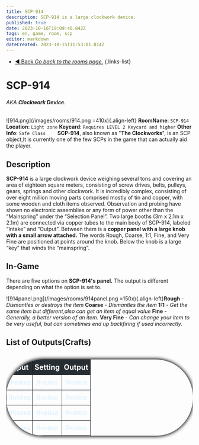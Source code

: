 ```yaml
---
title: SCP-914
description: SCP-914 is a large clockwork device.
published: true
date: 2023-10-16T19:09:40.842Z
tags: en, game, room, scp
editor: markdown
dateCreated: 2023-10-15T11:53:01.814Z
---
```


- [:arrow_backward: Back *Go back to the rooms page.*](/en/game/rooms)
{.links-list}
# SCP-914
###### AKA **Clockwork Device**.
![914.png](/images/rooms/914.png =410x){.align-left} **RoomName**: `SCP-914`
**Location**: `Light zone`
**Keycard**: `Requires LEVEL 2 Keycard and higher`
**Other Info**: `Safe Class`
⠀
⠀
**SCP-914**, also known as "**The Clockworks**", is an SCP object,It is currently one of the few SCPs in the game that can actually aid the player.
## Description
**SCP-914** is a large clockwork device weighing several tons and covering an area of eighteen square meters, consisting of screw drives, belts, pulleys, gears, springs and other clockwork. It is incredibly complex, consisting of over eight million moving parts comprised mostly of tin and copper, with some wooden and cloth items observed. Observation and probing have shown no electronic assemblies or any form of power other than the “Mainspring” under the “Selection Panel”. Two large booths (3m x 2.1m x 2.1m) are connected via copper tubes to the main body of SCP-914, labeled “Intake” and “Output”. Between them is a **copper panel with a large knob with a small arrow attached.** The words Rough, Coarse, 1:1, Fine, and Very Fine are positioned at points around the knob. Below the knob is a large “key” that winds the “mainspring”.
## In-Game
There are five options on **SCP-914's panel.** The output is different depending on what the option is set to.

![914panel.png](/images/rooms/914panel.png =150x){.align-left}**Rough** - *Dismantles or destroys the item*
**Coarse** - *Dismantles the item*
**1:1** - *Get the same item but different,also can get an item of equal value*
**Fine** - *Generally, a better version of an item.*
**Very Fine** - *Can change your item to be very useful, but can sometimes end up backfiring if used incorrectly.*
## List of Outputs(Crafts)
<style>
	table.iksweb{text-decoration: none;border-radius: 100px;width:100%;text-align:center;box-shadow: 0 0 10px 2px #000;}
	table.iksweb th{font-weight:5009;font-size:19.5px; color:#ffffff;background-color:#262e33;}
	table.iksweb td{font-size:17px;color:#dbf0ff;}
	table.iksweb td,table.iksweb th{white-space:pre-wrap;padding:10px 5px;line-height:20px;vertical-align: middle;border: 1px solid #111821;}	table.iksweb tr:hover{background-color:#e8e8e8}
	table.iksweb tr:hover td{color:#2b2b2b;cursor:default;}
  .mobile-table{width: 100%; max-width: 100%; overflow-x: auto;}
</style>
<div class="mobile-table">
<table class="iksweb">
<thead>
<tr>
	<th>Input</th>
	<th>Setting</th>
  <th>Output</th>
</tr>
</thead>
<tbody>
<tr>
	<td>Ячейка</td>
	<td>Ячейка</td>
	<td>Ячейка</td>
</tr>
<tr>
	<td>Ячейка</td>
	<td>Ячейка</td>
	<td>Ячейка</td>
</tr>
<tr>
	<td>Ячейка</td>
	<td>Ячейка</td>
	<td>Ячейка</td>
</tr>
<tr>
	<td>Ячейка</td>
	<td>Ячейка</td>
	<td>Ячейка</td>
</tr>
</tbody>
</table>
</div>

